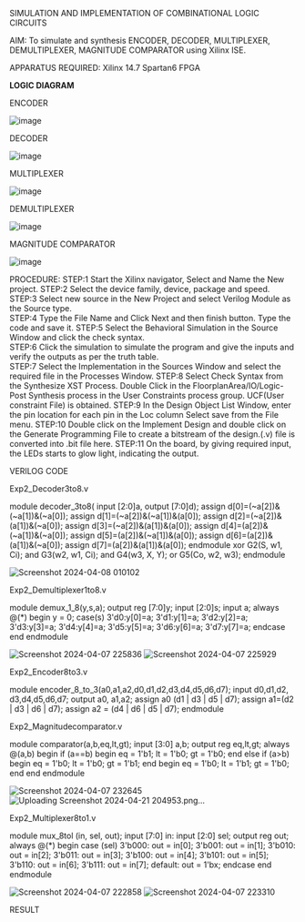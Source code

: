 SIMULATION AND IMPLEMENTATION OF  COMBINATIONAL LOGIC CIRCUITS

AIM: 
 To simulate and synthesis ENCODER, DECODER, MULTIPLEXER, DEMULTIPLEXER, MAGNITUDE COMPARATOR using Xilinx ISE.

APPARATUS REQUIRED:
Xilinx 14.7
Spartan6 FPGA

**LOGIC DIAGRAM**

ENCODER

![image](https://github.com/navaneethans/VLSI-LAB-EXP-2/assets/6987778/3cd1f95e-7531-4cad-9154-fdd397ac439e)


DECODER

![image](https://github.com/navaneethans/VLSI-LAB-EXP-2/assets/6987778/45a5e6cf-bbe0-4fd5-ac84-e5ad4477483b)


MULTIPLEXER

![image](https://github.com/navaneethans/VLSI-LAB-EXP-2/assets/6987778/427f75b2-8e67-44b9-ac45-a66651787436)


DEMULTIPLEXER

![image](https://github.com/navaneethans/VLSI-LAB-EXP-2/assets/6987778/1c45a7fc-08ac-4f76-87f2-c084e7150557)


MAGNITUDE COMPARATOR

![image](https://github.com/navaneethans/VLSI-LAB-EXP-2/assets/6987778/b2fe7a05-6bf7-4dcb-8f5d-28abbf7ea8c2)


  
PROCEDURE:
STEP:1  Start  the Xilinx navigator, Select and Name the New project.
STEP:2  Select the device family, device, package and speed.       
STEP:3  Select new source in the New Project and select Verilog Module as the Source type.                       
STEP:4  Type the File Name and Click Next and then finish button. Type the code and save it.
STEP:5  Select the Behavioral Simulation in the Source Window and click the check syntax.                       
STEP:6  Click the simulation to simulate the program and  give the inputs and verify the outputs as per the truth table.               
STEP:7  Select the Implementation in the Sources Window and select the required file in the Processes Window.
STEP:8  Select Check Syntax from the Synthesize  XST Process. Double Click in the  FloorplanArea/IO/Logic-Post Synthesis process in the User Constraints process group. UCF(User constraint File) is obtained. 
STEP:9  In the Design Object List Window, enter the pin location for each pin in the Loc column Select save from the File menu.
STEP:10 Double click on the Implement Design and double click on the Generate Programming File to create a bitstream of the design.(.v) file is converted into .bit file here.
STEP:11  On the board, by giving required input, the LEDs starts to glow light, indicating the output.

VERILOG CODE

Exp2_Decoder3to8.v

module decoder_3to8(
input [2:0]a,
output [7:0]d);
assign d[0]=(~a[2])&(~a[1])&(~a[0]);
assign d[1]=(~a[2])&(~a[1])&(a[0]);
assign d[2]=(~a[2])&(a[1])&(~a[0]);
assign d[3]=(~a[2])&(a[1])&(a[0]);
assign d[4]=(a[2])&(~a[1])&(~a[0]);
assign d[5]=(a[2])&(~a[1])&(a[0]);
assign d[6]=(a[2])&(a[1])&(~a[0]);
assign d[7]=(a[2])&(a[1])&(a[0]);
endmodule
xor G2(S, w1, Ci);
and G3(w2, w1, Ci);
and G4(w3, X, Y);
or G5(Co, w2, w3);
endmodule


![Screenshot 2024-04-08 010102](https://github.com/Christina1106/VLSI-LAB-EXP-2/assets/161043650/a1031021-fdfa-4bda-8dc7-33e8a32f973b)



Exp2_Demultiplexer1to8.v

module demux_1_8(y,s,a);
output reg [7:0]y;
input [2:0]s;
input a;
always @(*)
begin
y = 0;
case(s)
3'd0:y[0]=a;
3'd1:y[1]=a;
3'd2:y[2]=a;
3'd3:y[3]=a;
3'd4:y[4]=a;
3'd5:y[5]=a;
3'd6:y[6]=a;
3'd7:y[7]=a;
endcase
end
endmodule

![Screenshot 2024-04-07 225836](https://github.com/Christina1106/VLSI-LAB-EXP-2/assets/161043650/2c85cb4f-d9f2-4203-9053-b0bb6528e549)
![Screenshot 2024-04-07 225929](https://github.com/Christina1106/VLSI-LAB-EXP-2/assets/161043650/f6bdedee-0b96-4b15-a383-2d357ce8fc65)


Exp2_Encoder8to3.v

module encoder_8_to_3(a0,a1,a2,d0,d1,d2,d3,d4,d5,d6,d7); 
input d0,d1,d2, d3,d4,d5,d6,d7;
output a0, a1,a2;
assign a0 (d1 | d3 | d5 | d7);
assign a1=(d2 | d3 | d6 | d7);
assign a2 = (d4 | d6 | d5 | d7);
endmodule


Exp2_Magnitudecomparator.v

module comparator(a,b,eq,lt,gt);
input [3:0] a,b;
output reg eq,lt,gt;
always @(a,b)
begin
if (a==b)
begin
eq = 1'b1;
lt = 1'b0;
gt = 1'b0;
end
else if (a>b)
begin
eq = 1'b0;
lt = 1'b0;
gt = 1'b1;
end
begin
eq = 1'b0;
lt = 1'b1;
gt = 1'b0;
end
end
endmodule

![Screenshot 2024-04-07 232645](https://github.com/Christina1106/VLSI-LAB-EXP-2/assets/161043650/405455dd-ef9e-4eb8-acfd-43a5de31aeef)
![Uploading Screenshot 2024-04-21 204953.png…]()



Exp2_Multiplexer8to1.v

module mux_8tol (in, sel, out);
input [7:0] in: input [2:0] sel;
output reg out;
always @(*)
begin
case (sel)
3'b000: out = in[0];
3'b001: out = in[1];
3'b010: out = in[2];
3'b011: out = in[3];
3'b100: out = in[4];
3'b101: out = in[5];
3'b110: out = in[6];
3'b111: out = in[7];
default: out = 1'bx;
endcase
end
endmodule

![Screenshot 2024-04-07 222858](https://github.com/Christina1106/VLSI-LAB-EXP-2/assets/161043650/8234cefe-2b7c-41ee-822e-6c8d73593b0c)
![Screenshot 2024-04-07 223310](https://github.com/Christina1106/VLSI-LAB-EXP-2/assets/161043650/8b94b474-fdc1-4b76-b700-25a8e8996ee4)



RESULT


